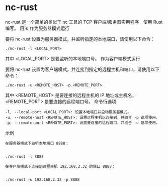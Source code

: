 # nc-rust

nc-rust 是一个简单的类似于 nc 工具的 TCP 客户端/服务器实用程序，使用 Rust 编写。
用法
作为服务器模式运行

要将 nc-rust 设置为服务器模式，并监听指定的本地端口，请使用以下命令：


    ./nc-rust -l <LOCAL_PORT>

其中 <LOCAL_PORT> 是要监听的本地端口号。
作为客户端模式运行

要将 nc-rust 设置为客户端模式，并连接到指定的远程主机和端口，请使用以下命令：


    ./nc-rust -u <REMOTE_HOST> -p <REMOTE_PORT>

其中 <REMOTE_HOST> 是要连接的远程主机的 IP 地址或主机名， <REMOTE_PORT> 是要连接的远程端口号。
命令行选项

    -l, --local-port <LOCAL_PORT>: 设置本地端口并启动服务器模式。
    -u, --remote-host <REMOTE_HOST>: 设置远程主机以连接到，并结合 -p 选项使用。
    -p, --remote-port <REMOTE_PORT>: 设置要连接的远程端口，并结合 -u 选项使用。

示例

    在服务器模式下监听本地端口 8888：


    ./nc-rust -l 8888

    在客户端模式下连接到远程主机 192.168.2.32 的端口 8888：


    ./nc-rust -u 192.168.2.32 -p 8888